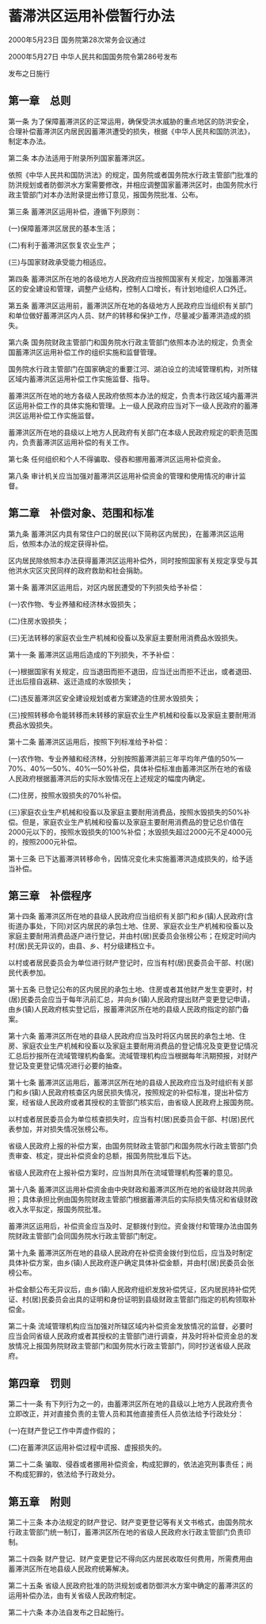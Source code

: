 # 蓄滞洪区运用补偿暂行办法

2000年5月23日 国务院第28次常务会议通过

2000年5月27日 中华人民共和国国务院令第286号发布

发布之日施行

<!-- INFO END -->

## 第一章　总则

第一条 为了保障蓄滞洪区的正常运用，确保受洪水威胁的重点地区的防洪安全，合理补偿蓄滞洪区内居民因蓄滞洪遭受的损失，根据《中华人民共和国防洪法》，制定本办法。

第二条 本办法适用于附录所列国家蓄滞洪区。

依照《中华人民共和国防洪法》的规定，国务院或者国务院水行政主管部门批准的防洪规划或者防御洪水方案需要修改，并相应调整国家蓄滞洪区时，由国务院水行政主管部门对本办法附录提出修订意见，报国务院批准、公布。

第三条 蓄滞洪区运用补偿，遵循下列原则：

(一)保障蓄滞洪区居民的基本生活；

(二)有利于蓄滞洪区恢复农业生产；

(三)与国家财政承受能力相适应。

第四条 蓄滞洪区所在地的各级地方人民政府应当按照国家有关规定，加强蓄滞洪区的安全建设和管理，调整产业结构，控制人口增长，有计划地组织人口外迁。

第五条 蓄滞洪区运用前，蓄滞洪区所在地的各级地方人民政府应当组织有关部门和单位做好蓄滞洪区内人员、财产的转移和保护工作，尽量减少蓄滞洪造成的损失。

第六条 国务院财政主管部门和国务院水行政主管部门依照本办法的规定，负责全国蓄滞洪区运用补偿工作的组织实施和监督管理。

国务院水行政主管部门在国家确定的重要江河、湖泊设立的流域管理机构，对所辖区域内蓄滞洪区运用补偿工作实施监督、指导。

蓄滞洪区所在地的地方各级人民政府依照本办法的规定，负责本行政区域内蓄滞洪区运用补偿工作的具体实施和管理。上一级人民政府应当对下一级人民政府的蓄滞洪区运用补偿工作实施监督。

蓄滞洪区所在地的县级以上地方人民政府有关部门在本级人民政府规定的职责范围内，负责蓄滞洪区运用补偿的有关工作。

第七条 任何组织和个人不得骗取、侵吞和挪用蓄滞洪区运用补偿资金。

第八条 审计机关应当加强对蓄滞洪区运用补偿资金的管理和使用情况的审计监督。

## 第二章　补偿对象、范围和标准

第九条 蓄滞洪区内具有常住户口的居民(以下简称区内居民)，在蓄滞洪区运用后，依照本办法的规定获得补偿。

区内居民除依照本办法获得蓄滞洪区运用补偿外，同时按照国家有关规定享受与其他洪水灾区灾民同样的政府救助和社会捐助。

第十条 蓄滞洪区运用后，对区内居民遭受的下列损失给予补偿：

(一)农作物、专业养殖和经济林水毁损失；

(二)住房水毁损失；

(三)无法转移的家庭农业生产机械和役畜以及家庭主要耐用消费品水毁损失。

第十一条 蓄滞洪区运用后造成的下列损失，不予补偿：

(一)根据国家有关规定，应当退田而拒不退田，应当迁出而拒不迁出，或者退田、迁出后擅自返耕、返迁造成的水毁损失；

(二)违反蓄滞洪区安全建设规划或者方案建造的住房水毁损失；

(三)按照转移命令能转移而未转移的家庭农业生产机械和役畜以及家庭主要耐用消费品水毁损失。

第十二条 蓄滞洪区运用后，按照下列标准给予补偿：

(一)农作物、专业养殖和经济林，分别按照蓄滞洪前三年平均年产值的50%—70%、40%—50%、40%—50%补偿，具体补偿标准由蓄滞洪区所在地的省级人民政府根据蓄滞洪后的实际水毁情况在上述规定的幅度内确定。

(二)住房，按照水毁损失的70%补偿。

(三)家庭农业生产机械和役畜以及家庭主要耐用消费品，按照水毁损失的50%补偿。但是，家庭农业生产机械和役畜以及家庭主要耐用消费品的登记总价值在2000元以下的，按照水毁损失的100%补偿；水毁损失超过2000元不足4000元的，按照2000元补偿。

第十三条 已下达蓄滞洪转移命令，因情况变化未实施蓄滞洪造成损失的，给予适当补偿。

## 第三章　补偿程序

第十四条 蓄滞洪区所在地的县级人民政府应当组织有关部门和乡(镇)人民政府(含街道办事处，下同)对区内居民的承包土地、住房、家庭农业生产机械和役畜以及家庭主要耐用消费品逐户进行登记，并由村(居)民委员会张榜公布；在规定时间内村(居)民无异议的，由县、乡、村分级建档立卡。

以村或者居民委员会为单位进行财产登记时，应当有村(居)民委员会干部、村(居)民代表参加。

第十五条 已登记公布的区内居民的承包土地、住房或者其他财产发生变更时，村(居)民委员会应当于每年汛前汇总，并向乡(镇)人民政府提出财产变更登记申请，由乡(镇)人民政府核实登记后，报蓄滞洪区所在地的县级人民政府指定的部门备案。

第十六条 蓄滞洪区所在地的县级人民政府应当及时将区内居民的承包土地、住房、家庭农业生产机械和役畜以及家庭主要耐用消费品的登记情况及变更登记情况汇总后抄报所在流域管理机构备案。流域管理机构应当根据每年汛期预报，对财产登记及变更登记情况进行必要的抽查。

第十七条 蓄滞洪区运用后，蓄滞洪区所在地的县级人民政府应当及时组织有关部门和乡(镇)人民政府核查区内居民损失情况，按照规定的补偿标准，提出补偿方案，经省级人民政府或者其授权的主管部门核实后，由省级人民政府上报国务院。

以村或者居民委员会为单位核查损失时，应当有村(居)民委员会干部、村(居)民代表参加，并对损失情况张榜公布。

省级人民政府上报的补偿方案，由国务院财政主管部门和国务院水行政主管部门负责审查、核定，提出补偿资金的总额，报国务院批准后下达。

省级人民政府在上报补偿方案时，应当附具所在流域管理机构签署的意见。

第十八条 蓄滞洪区运用补偿资金由中央财政和蓄滞洪区所在地的省级财政共同承担；具体承担比例由国务院财政主管部门根据蓄滞洪后的实际损失情况和省级财政收入水平拟定，报国务院批准。

蓄滞洪区运用后，补偿资金应当及时、足额拨付到位。资金拨付和管理办法由国务院财政主管部门会同国务院水行政主管部门制定。

第十九条 蓄滞洪区所在地的县级人民政府在补偿资金拨付到位后，应当及时制定具体补偿方案，由乡(镇)人民政府逐户确定具体补偿金额，并由村(居)民委员会张榜公布。

补偿金额公布无异议后，由乡(镇)人民政府组织发放补偿凭证，区内居民持补偿凭证、村(居)民委员会出具的证明和身份证明到县级财政主管部门指定的机构领取补偿金。

第二十条 流域管理机构应当加强对所辖区域内补偿资金发放情况的监督，必要时应当会同省级人民政府或者其授权的主管部门进行调查，并及时将补偿资金总的发放情况上报国务院财政主管部门和国务院水行政主管部门，同时抄送省级人民政府。

## 第四章　罚则

第二十一条 有下列行为之一的，由蓄滞洪区所在地的县级以上地方人民政府责令立即改正，并对直接负责的主管人员和其他直接责任人员依法给予行政处分：

(一)在财产登记工作中弄虚作假的；

(二)在蓄滞洪区运用补偿过程中谎报、虚报损失的。

第二十二条 骗取、侵吞或者挪用补偿资金，构成犯罪的，依法追究刑事责任；尚不构成犯罪的，依法给予行政处分。

## 第五章　附则

第二十三条 本办法规定的财产登记、财产变更登记等有关文书格式，由国务院水行政主管部门统一制订，蓄滞洪区所在地的省级人民政府水行政主管部门负责印制。

第二十四条 财产登记、财产变更登记不得向区内居民收取任何费用，所需费用由蓄滞洪区所在地县级人民政府统筹解决。

第二十五条 省级人民政府批准的防洪规划或者防御洪水方案中确定的蓄滞洪区的运用补偿办法，由有关省级人民政府制定。

第二十六条 本办法自发布之日起施行。